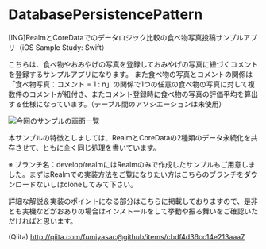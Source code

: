 # DatabasePersistencePattern
[ING]RealmとCoreDataでのデータロジック比較の食べ物写真投稿サンプルアプリ（iOS Sample Study: Swift）

こちらは、食べ物やおみやげの写真を登録しておみやげの写真に紐づくコメントを登録するサンプルアプリになります。
また食べ物の写真とコメントの関係は「食べ物写真：コメント = 1 : n」の関係で1つの任意の食べ物の写真に対して複数件のコメントが紐付き、またコメント登録時に食べ物の写真の評価平均を算出する仕様になっています。（テーブル間のアソシエーションは未使用）

![今回のサンプルの画面一覧](https://qiita-image-store.s3.amazonaws.com/0/17400/c51fdad8-e758-f8f5-c03a-b27ef5d02dbf.png)

本サンプルの特徴としましては、RealmとCoreDataの2種類のデータ永続化を共存させて、ともに全く同じ処理を書いています。

※ ブランチ名：develop/realmにはRealmのみで作成したサンプルもご用意しました。まずはRealmでの実装方法をご覧になりたい方はこちらのブランチをダウンロードないしはcloneしてみて下さい。

詳細な解説＆実装のポイントになる部分はこちらに掲載しておりますので、是非とも実機などがおありの場合はインストールをして挙動や振る舞いをご確認いただければと思います。

(Qiita) http://qiita.com/fumiyasac@github/items/cbdf4d36cc14e213aaa7
